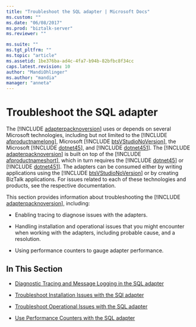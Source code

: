```yaml
---
title: "Troubleshoot the SQL adapter | Microsoft Docs"
ms.custom: ""
ms.date: "06/08/2017"
ms.prod: "biztalk-server"
ms.reviewer: ""

ms.suite: ""
ms.tgt_pltfrm: ""
ms.topic: "article"
ms.assetid: 1be376ba-ad4c-4fa7-b94b-82bfbc8f34cc
caps.latest.revision: 10
author: "MandiOhlinger"
ms.author: "mandia"
manager: "anneta"
---
```

# Troubleshoot the SQL adapter
The [!INCLUDE [adapterpacknoversion](../../includes/adapterpacknoversion-md.md)] uses or depends on several Microsoft technologies, including but not limited to the [!INCLUDE [afproductnamelong](../../includes/afproductnamelong-md.md)], Microsoft [!INCLUDE [btsVStudioNoVersion](../../includes/btsvstudionoversion-md.md)], the Microsoft [!INCLUDE [dotnet45](../../includes/dotnet45-md.md)], and [!INCLUDE [dotnet451](../../includes/dotnet451-md.md)]. The [!INCLUDE [adapterpacknoversion](../../includes/adapterpacknoversion-md.md)] is built on top of the [!INCLUDE [afproductnameshort](../../includes/afproductnameshort-md.md)], which in turn requires the [!INCLUDE [dotnet45](../../includes/dotnet45-md.md)] or [!INCLUDE [dotnet451](../../includes/dotnet451-md.md)]. The adapters can be consumed either by writing applications using the [!INCLUDE [btsVStudioNoVersion](../../includes/btsvstudionoversion-md.md)] or by creating BizTalk applications. For issues related to each of these technologies and products, see the respective documentation.  
  
 This section provides information about troubleshooting the [!INCLUDE [adapterpacknoversion](../../includes/adapterpacknoversion-md.md)], including:  
  
-   Enabling tracing to diagnose issues with the adapters.  
  
-   Handling installation and operational issues that you might encounter when working with the adapters, including probable cause, and a resolution.  
  
-   Using performance counters to gauge adapter performance.  
  
## In This Section  
  
-   [Diagnostic Tracing and Message Logging in the SQL adapter](../../adapters-and-accelerators/adapter-sql/diagnostic-tracing-and-message-logging-in-the-sql-adapter.md)  
  
-   [Troubleshoot Installation Issues with the SQl adapter](../../adapters-and-accelerators/adapter-sql/troubleshoot-installation-issues-with-the-sql-adapter.md)  
  
-   [Troubleshoot Operational Issues with the SQL adapter](../../adapters-and-accelerators/adapter-sql/troubleshoot-operational-issues-with-the-sql-adapter.md)  
  
-   [Use Performance Counters with the SQL adapter](../../adapters-and-accelerators/adapter-sql/use-performance-counters-with-the-sql-adapter.md)
